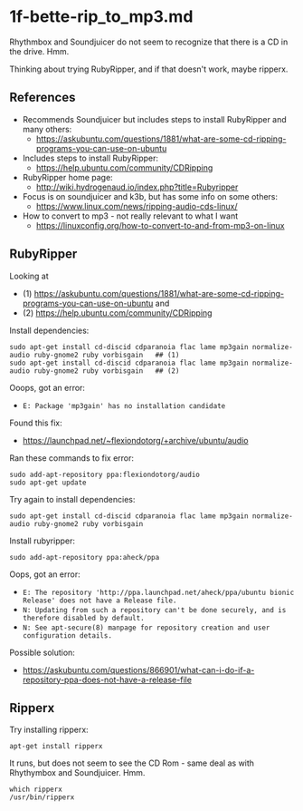 
# 1f-bette-rip_to_mp3.md

Rhythmbox and Soundjuicer do not seem to recognize that there is a CD in the drive.  Hmm.

Thinking about trying RubyRipper, and if that doesn't work, maybe ripperx.

## References

- Recommends Soundjuicer but includes steps to install RubyRipper and many others:
  - https://askubuntu.com/questions/1881/what-are-some-cd-ripping-programs-you-can-use-on-ubuntu
- Includes steps to install RubyRipper:
  - https://help.ubuntu.com/community/CDRipping
- RubyRipper home page:
  - http://wiki.hydrogenaud.io/index.php?title=Rubyripper
- Focus is on soundjuicer and k3b, but has some info on some others:
  - https://www.linux.com/news/ripping-audio-cds-linux/
- How to convert to mp3 - not really relevant to what I want
  - https://linuxconfig.org/how-to-convert-to-and-from-mp3-on-linux

## RubyRipper

Looking at
- (1) https://askubuntu.com/questions/1881/what-are-some-cd-ripping-programs-you-can-use-on-ubuntu
and
- (2) https://help.ubuntu.com/community/CDRipping

Install dependencies:

```
sudo apt-get install cd-discid cdparanoia flac lame mp3gain normalize-audio ruby-gnome2 ruby vorbisgain   ## (1)
sudo apt-get install cd-discid cdparanoia flac lame mp3gain normalize-audio ruby-gnome2 ruby vorbisgain   ## (2)
```

Ooops, got an error:
- `E: Package 'mp3gain' has no installation candidate`

Found this fix:
- https://launchpad.net/~flexiondotorg/+archive/ubuntu/audio

Ran these commands to fix error:

```
sudo add-apt-repository ppa:flexiondotorg/audio
sudo apt-get update
```

Try again to install dependencies:
```
sudo apt-get install cd-discid cdparanoia flac lame mp3gain normalize-audio ruby-gnome2 ruby vorbisgain
```

Install rubyripper:
```
sudo add-apt-repository ppa:aheck/ppa
```

Oops, got an error:
- `E: The repository 'http://ppa.launchpad.net/aheck/ppa/ubuntu bionic Release' does not have a Release file.`
- `N: Updating from such a repository can't be done securely, and is therefore disabled by default.`
- `N: See apt-secure(8) manpage for repository creation and user configuration details.`

Possible solution:
- https://askubuntu.com/questions/866901/what-can-i-do-if-a-repository-ppa-does-not-have-a-release-file

## Ripperx

Try installing ripperx:
```
apt-get install ripperx
```

It runs, but does not seem to see the CD Rom - same deal as with Rhythymbox and Soundjuicer.  Hmm.
```
which ripperx
/usr/bin/ripperx
```

